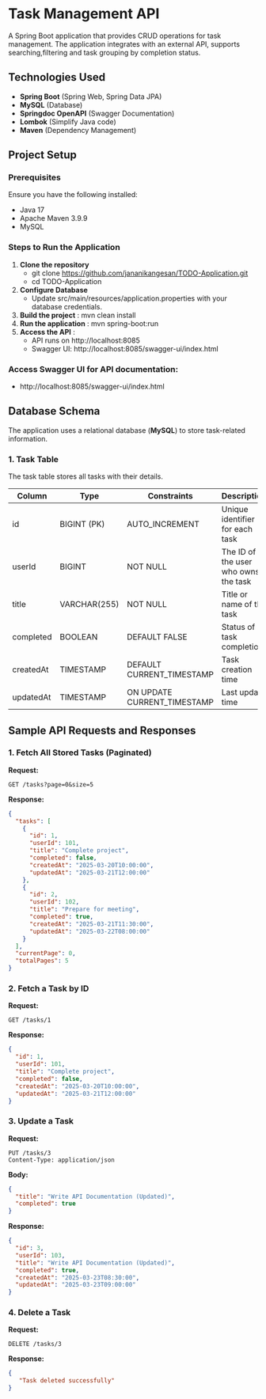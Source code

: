 # Task Management API

A Spring Boot application that provides CRUD operations for task management. The application integrates with an external API, supports searching,filtering
and task grouping by completion status.

## **Technologies Used**
- **Spring Boot** (Spring Web, Spring Data JPA)
- **MySQL** (Database)
- **Springdoc OpenAPI** (Swagger Documentation)
- **Lombok** (Simplify Java code)
- **Maven** (Dependency Management)

## **Project Setup**

### **Prerequisites**
Ensure you have the following installed:
- Java 17
- Apache Maven 3.9.9
- MySQL
  
### **Steps to Run the Application**
1. **Clone the repository**
   * git clone https://github.com/jananikangesan/TODO-Application.git
   * cd TODO-Application
2. **Configure Database**
   * Update src/main/resources/application.properties with your database credentials.
3. **Build the project** :  mvn clean install
4. **Run the application**  : mvn spring-boot:run
5. **Access the API** :
   * API runs on http://localhost:8085
   * Swagger UI: http://localhost:8085/swagger-ui/index.html

### Access Swagger UI for API documentation:

* http://localhost:8085/swagger-ui/index.html

## Database Schema

The application uses a relational database (**MySQL**) to store task-related information.

### **1. Task Table**
The task table stores all tasks with their details.

| Column     | Type         | Constraints         | Description                        |
|------------|-------------|---------------------|------------------------------------|
| id       | BIGINT (PK) | AUTO_INCREMENT      | Unique identifier for each task   |
| userId   | BIGINT      | NOT NULL            | The ID of the user who owns the task |
| title    | VARCHAR(255)| NOT NULL            | Title or name of the task         |
| completed| BOOLEAN     | DEFAULT FALSE       | Status of task completion         |
| createdAt| TIMESTAMP   | DEFAULT CURRENT_TIMESTAMP | Task creation time |
| updatedAt| TIMESTAMP   | ON UPDATE CURRENT_TIMESTAMP | Last update time |


##  Sample API Requests and Responses

### 1️. Fetch All Stored Tasks (Paginated)
**Request:**
```http
GET /tasks?page=0&size=5
```
 **Response:**
```json
{
  "tasks": [
    {
      "id": 1,
      "userId": 101,
      "title": "Complete project",
      "completed": false,
      "createdAt": "2025-03-20T10:00:00",
      "updatedAt": "2025-03-21T12:00:00"
    },
    {
      "id": 2,
      "userId": 102,
      "title": "Prepare for meeting",
      "completed": true,
      "createdAt": "2025-03-21T11:30:00",
      "updatedAt": "2025-03-22T08:00:00"
    }
  ],
  "currentPage": 0,
  "totalPages": 5
}
```

### 2️. Fetch a Task by ID
 **Request:**
```http
GET /tasks/1
```
 **Response:**
```json
{
  "id": 1,
  "userId": 101,
  "title": "Complete project",
  "completed": false,
  "createdAt": "2025-03-20T10:00:00",
  "updatedAt": "2025-03-21T12:00:00"
}
```

### 3. Update a Task
 **Request:**
```http
PUT /tasks/3
Content-Type: application/json
```
 **Body:**
```json
{
  "title": "Write API Documentation (Updated)",
  "completed": true
}
```
 **Response:**
```json
{
  "id": 3,
  "userId": 103,
  "title": "Write API Documentation (Updated)",
  "completed": true,
  "createdAt": "2025-03-23T08:30:00",
  "updatedAt": "2025-03-23T09:00:00"
}
```

### 4. Delete a Task
 **Request:**
```http
DELETE /tasks/3
```
**Response:**
```json
{
   "Task deleted successfully"
}



